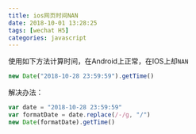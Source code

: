```yaml
---
title: ios网页时间NAN
date: 2018-10-01 13:28:25
tags: [wechat H5]
categories: javascript
---
```


使用如下方法计算时间，在Android上正常，在IOS上却`NAN`

```javascript
new Date("2018-10-28 23:59:59").getTime()
```

解决办法：

```javascript
var date = "2018-10-28 23:59:59"
var formatDate = date.replace(/-/g, "/")
new Date(formatDate).getTime()
```